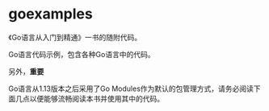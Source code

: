 # goexamples

《Go语言从入门到精通》一书的随附代码。

Go语言代码示例，包含各种Go语言中的代码。


另外，**重要** 

Go语言从1.13版本之后采用了Go Modules作为默认的包管理方式，请务必阅读下面几点以便能够流畅阅读本书并使用其中的代码。



